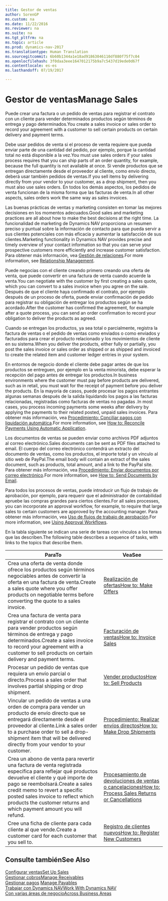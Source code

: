 ```yaml
---
title: Gestor de ventas
author: SorenGP
ms.custom: na
ms.date: 11/22/2016
ms.reviewer: na
ms.suite: na
ms.tgt_pltfrm: na
ms.topic: article
ms.prod: dynamics-nav-2017
ms.translationtype: Human Translation
ms.sourcegitcommit: 6b60b1344a1e18ad91863046110df880f75f7c04
ms.openlocfilehash: 3f0daa3eee1647012175b9a7c5437d19ede0d67f
ms.contentlocale: es-es
ms.lasthandoff: 07/19/2017

---
```


# <a name="manage-sales"></a><span data-ttu-id="ea603-102">Gestor de ventas</span><span class="sxs-lookup"><span data-stu-id="ea603-102">Manage Sales</span></span>
<span data-ttu-id="ea603-103">Puede crear una factura o un pedido de ventas para registrar el contrato con un cliente para vender determinados productos según términos de entrega y pago determinados.</span><span class="sxs-lookup"><span data-stu-id="ea603-103">You create a sales invoice or sales order to record your agreement with a customer to sell certain products on certain delivery and payment terms.</span></span>

<span data-ttu-id="ea603-104">Debe usar pedidos de venta si el proceso de venta requiere que pueda enviar parte de una cantidad del pedido, por ejemplo, porque la cantidad total no está disponible a la vez.</span><span class="sxs-lookup"><span data-stu-id="ea603-104">You must use sales orders if your sales process requires that you can ship parts of an order quantity, for example, because the full quantity is not available at once.</span></span> <span data-ttu-id="ea603-105">Si vende productos que se entregan directamente desde el proveedor al cliente, como envío directo, deberá usar también pedidos de ventas.</span><span class="sxs-lookup"><span data-stu-id="ea603-105">If you sell items by delivering directly from your vendor to your customer, as a drop shipment, then you must also use sales orders.</span></span> <span data-ttu-id="ea603-106">En todos los demás aspectos, los pedidos de venta funcionan de la misma forma que las facturas de venta.</span><span class="sxs-lookup"><span data-stu-id="ea603-106">In all other aspects, sales orders work the same way as sales invoices.</span></span>  

<span data-ttu-id="ea603-107">Las buenas prácticas de ventas y marketing consisten en tomar las mejores decisiones en los momentos adecuados.</span><span class="sxs-lookup"><span data-stu-id="ea603-107">Good sales and marketing practices are all about how to make the best decisions at the right time.</span></span> <span data-ttu-id="ea603-108">La funcionalidad de marketing de Dynamics NAV proporciona un resumen preciso y puntual sobre la información de contacto para que pueda servir a sus clientes potenciales con más eficacia y aumentar la satisfacción de sus clientes.</span><span class="sxs-lookup"><span data-stu-id="ea603-108">Marketing functionality in Dynamics NAV provides precise and timely overview of your contact information so that you can serve your prospective customers more efficiently and increase customer satisfaction.</span></span> <span data-ttu-id="ea603-109">Para obtener más información, vea [Gestión de relaciones](marketing-relationship-management.md).</span><span class="sxs-lookup"><span data-stu-id="ea603-109">For more information, see [Relationship Management](marketing-relationship-management.md).</span></span>

<span data-ttu-id="ea603-110">Puede negocias con el cliente creando primero creando una oferta de venta, que puede convertir en una factura de venta cuando acuerde la venta.</span><span class="sxs-lookup"><span data-stu-id="ea603-110">You can negotiate with the customer by first creating a sales quote, which you can convert to a sales invoice when you agree on the sale.</span></span> <span data-ttu-id="ea603-111">Después de que el cliente haya confirmado el contrato, por ejemplo después de un proceso de oferta, puede enviar confirmación de pedido para registrar su obligación de entregar los productos según se ha acordado.</span><span class="sxs-lookup"><span data-stu-id="ea603-111">After the customer has confirmed the agreement, for example after a quote process, you can send an order confirmation to record your obligation to deliver the products as agreed.</span></span>

<span data-ttu-id="ea603-112">Cuando se entregan los productos, ya sea total o parcialmente, registra la factura de ventas o el pedido de ventas como enviados o como enviados y facturados para crear el producto relacionado y los movimientos de cliente en su sistema.</span><span class="sxs-lookup"><span data-stu-id="ea603-112">When you deliver the products, either fully or partially, you post the sales invoice or sales order as shipped or as shipped and invoiced to create the related item and customer ledger entries in your system.</span></span>

<span data-ttu-id="ea603-113">En entornos de negocio donde el cliente debe pagar antes de que los productos se entreguen, por ejemplo en la venta minorista, debe esperar la recepción del pago antes de entregar los productos.</span><span class="sxs-lookup"><span data-stu-id="ea603-113">In business environments where the customer must pay before products are delivered, such as in retail, you must wait for the receipt of payment before you deliver the products.</span></span> <span data-ttu-id="ea603-114">En la mayoría de casos, puede procesar los pagos entrantes algunas semanas después de la salida liquidando los pagos a las facturas relacionadas, registradas como facturas de ventas no pagadas .</span><span class="sxs-lookup"><span data-stu-id="ea603-114">In most cases, you process incoming payments some weeks after delivery by applying the payments to their related posted, unpaid sales invoices.</span></span> <span data-ttu-id="ea603-115">Para obtener más información, vea [Procedimiento: Conciliar pagos con liquidación automática](receivables-how-reconcile-payments-auto-application.md).</span><span class="sxs-lookup"><span data-stu-id="ea603-115">For more information, see [How to: Reconcile Payments Using Automatic Application](receivables-how-reconcile-payments-auto-application.md).</span></span>

<span data-ttu-id="ea603-116">Los documentos de ventas se pueden enviar como archivos PDF adjuntos al correo electrónico.</span><span class="sxs-lookup"><span data-stu-id="ea603-116">Sales documents can be sent as PDF files attached to email.</span></span> <span data-ttu-id="ea603-117">El cuerpo del correo electrónico contendrá un extracto del documento de ventas, como los productos, el importe total y un vínculo al sitio web de PayPal.</span><span class="sxs-lookup"><span data-stu-id="ea603-117">The email body will contain an extract of the sales document, such as products, total amount, and a link to the PayPal site.</span></span> <span data-ttu-id="ea603-118">Para obtener más información, vea [Procedimiento: Enviar documentos por correo electrónico](ui-how-send-documents-email.md).</span><span class="sxs-lookup"><span data-stu-id="ea603-118">For more information, see [How to: Send Documents by Email](ui-how-send-documents-email.md).</span></span>

<span data-ttu-id="ea603-119">Para todos los procesos de ventas, puede introducir un flujo de trabajo de aprobación, por ejemplo, para requerir que el administrador de contabilidad apruebe las compras grandes para ciertos clientes.</span><span class="sxs-lookup"><span data-stu-id="ea603-119">For all sales processes, you can incorporate an approval workflow, for example, to require that large sales to certain customers are approved by the accounting manager.</span></span> <span data-ttu-id="ea603-120">Para obtener más información, vea [Uso de flujos de trabajo de aprobación](across-how-use-approval-workflows.md).</span><span class="sxs-lookup"><span data-stu-id="ea603-120">For more information, see [Using Approval Workflows](across-how-use-approval-workflows.md).</span></span>

<span data-ttu-id="ea603-121">En la tabla siguiente se indican una serie de tareas con vínculos a los temas que las describen.</span><span class="sxs-lookup"><span data-stu-id="ea603-121">The following table describes a sequence of tasks, with links to the topics that describe them.</span></span>

|<span data-ttu-id="ea603-122">Para</span><span class="sxs-lookup"><span data-stu-id="ea603-122">To</span></span> |<span data-ttu-id="ea603-123">Vea</span><span class="sxs-lookup"><span data-stu-id="ea603-123">See</span></span> |
|---|----|
|<span data-ttu-id="ea603-124">Crea una oferta de venta donde ofrece los productos según términos negociables antes de convertir la oferta en una factura de venta.</span><span class="sxs-lookup"><span data-stu-id="ea603-124">Create a sales quote where you offer products on negotiable terms before converting the quote to a sales invoice.</span></span>|[<span data-ttu-id="ea603-125">Realización de ofertas</span><span class="sxs-lookup"><span data-stu-id="ea603-125">How to: Make Offers</span></span>](sales-how-make-offers.md)|
|<span data-ttu-id="ea603-126">Crea una factura de venta para registrar el contrato con un cliente para vender productos según términos de entrega y pago determinados.</span><span class="sxs-lookup"><span data-stu-id="ea603-126">Create a sales invoice to record your agreement with a customer to sell products on certain delivery and payment terms.</span></span>|[<span data-ttu-id="ea603-127">Facturación de ventas</span><span class="sxs-lookup"><span data-stu-id="ea603-127">How to: Invoice Sales</span></span>](sales-how-invoice-sales.md)|
|<span data-ttu-id="ea603-128">Procesar un pedido de ventas que requiera un envío parcial o directo.</span><span class="sxs-lookup"><span data-stu-id="ea603-128">Process a sales order that involves partial shipping or drop shipment.</span></span>|[<span data-ttu-id="ea603-129">Vender productos</span><span class="sxs-lookup"><span data-stu-id="ea603-129">How to: Sell Products</span></span>](sales-how-sell-products.md)|
|<span data-ttu-id="ea603-130">Vincular un pedido de ventas a una orden de compra para vender un producto de envío directo que se entregará directamente desde el proveedor al cliente.</span><span class="sxs-lookup"><span data-stu-id="ea603-130">Link a sales order to a purchase order to sell a drop-shipment item that will be delivered directly from your vendor to your customer.</span></span>|[<span data-ttu-id="ea603-131">Procedimiento: Realizar envíos directos</span><span class="sxs-lookup"><span data-stu-id="ea603-131">How to: Make Drop Shipments</span></span>](sales-how-drop-shipment.md)|
|<span data-ttu-id="ea603-132">Crea un abono de venta para revertir una factura de venta registrada específica para reflejar qué productos devuelve el cliente y qué importe de pago se reembolsará.</span><span class="sxs-lookup"><span data-stu-id="ea603-132">Create a sales credit memo to revert a specific posted sales invoice to reflect which products the customer returns and which payment amount you will refund.</span></span>|[<span data-ttu-id="ea603-133">Procesamiento de devoluciones de ventas o cancelaciones</span><span class="sxs-lookup"><span data-stu-id="ea603-133">How to: Process Sales Returns or Cancellations</span></span>](sales-how-process-sales-returns-cancellations.md)|
|<span data-ttu-id="ea603-134">Cree una ficha de cliente para cada cliente al que vende.</span><span class="sxs-lookup"><span data-stu-id="ea603-134">Create a customer card for each customer that you sell to.</span></span>|[<span data-ttu-id="ea603-135">Registro de clientes nuevos</span><span class="sxs-lookup"><span data-stu-id="ea603-135">How to: Register New Customers</span></span>](sales-how-register-new-customers.md)|

## <a name="see-also"></a><span data-ttu-id="ea603-136">Consulte también</span><span class="sxs-lookup"><span data-stu-id="ea603-136">See Also</span></span>  
[<span data-ttu-id="ea603-137">Configurar ventas</span><span class="sxs-lookup"><span data-stu-id="ea603-137">Set Up Sales</span></span>](sales-setup-sales.md)  
[<span data-ttu-id="ea603-138">Gestionar cobros</span><span class="sxs-lookup"><span data-stu-id="ea603-138">Manage Receivables</span></span>](receivables-manage-receivables.md)  
<span data-ttu-id="ea603-139">[Gestionar pagos](payables-manage-payables.MD)    </span><span class="sxs-lookup"><span data-stu-id="ea603-139">[Manage Payables](payables-manage-payables.MD)    </span></span>  
[<span data-ttu-id="ea603-140">Trabajar con Dynamics NAV</span><span class="sxs-lookup"><span data-stu-id="ea603-140">Work With Dynamics NAV</span></span>](ui-work-product.md)  
[<span data-ttu-id="ea603-141">Con varias áreas de negocio</span><span class="sxs-lookup"><span data-stu-id="ea603-141">Across Business Areas</span></span>](ui-across-business-areas.md)


